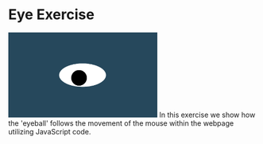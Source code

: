 # Eye Exercise
<img src= "oneeye.png" width='300'/>
In this exercise we show how the 'eyeball' follows the movement of the mouse within the webpage utilizing JavaScript code.
